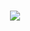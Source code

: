 <h1 align="center">
  <a href="https://git.io/typing-svg">
    <img src="https://readme-typing-svg.herokuapp.com/?lines=Hello,+👋+My+Name+is+Nawaf;And+Welcome+To+My+Profile;&center=true&size=30">
  </a>
</h1>
